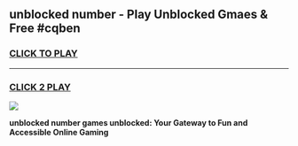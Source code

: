 
## unblocked number - Play Unblocked Gmaes & Free #cqben
<h3>
<a href="https://news.freeplayer.one?title=unblocked_number&ref=24F">CLICK TO PLAY</a></h3>
<hr>

<h3>
<a href="https://news.freeplayer.one?title=unblocked_number&ref=24F">CLICK 2 PLAY</a>
  
</h3>

<a href="https://news.freeplayer.one?title=unblocked_number&ref=24F/"><img src="https://clearcache.store/games.png"></a>


**unblocked number games unblocked: Your Gateway to Fun and Accessible Online Gaming**
